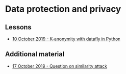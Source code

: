 # Data protection and privacy

## Lessons

- [10 October 2019 - K-anonymity with datafly in Python](2019-10-10-K-Anonymity-Datafly/README.md)

## Additional material

- [17 October 2019 - Question on similarity attack](2019-10-17-Question-On-Similarity-Attack/README.md)
